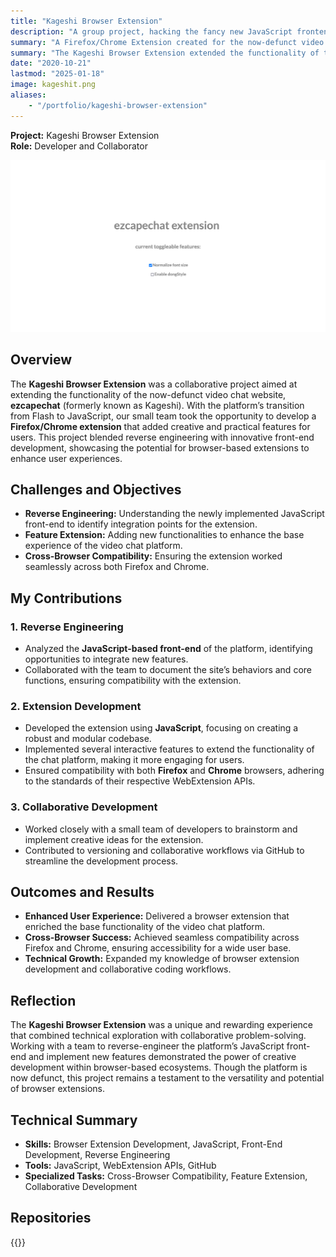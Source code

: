 ```yaml
---
title: "Kageshi Browser Extension"
description: "A group project, hacking the fancy new JavaScript frontend for a video conferencing site."
summary: "A Firefox/Chrome Extension created for the now-defunct video chat website ezcapechat (formerly kageshi). It made use of the switch to JavaScript from Flash, enabling a small group of us to combine, and create some fun features to extend the base functionalities of the website."
summary: "The Kageshi Browser Extension extended the functionality of the video chat platform ezcapechat by leveraging its transition from Flash to JavaScript. Built for both Firefox and Chrome, it added creative features to the platform and highlighted the potential of browser-based extensions through reverse engineering and collaborative development."
date: "2020-10-21"
lastmod: "2025-01-18"
image: kageshit.png
aliases:
    - "/portfolio/kageshi-browser-extension"
---
```

**Project:** Kageshi Browser Extension  
**Role:** Developer and Collaborator

<img src="kageshit.png" />

## Overview
The **Kageshi Browser Extension** was a collaborative project aimed at extending the functionality of the 
now-defunct video chat website, **ezcapechat** (formerly known as Kageshi). With the platform’s transition 
from Flash to JavaScript, our small team took the opportunity to develop a **Firefox/Chrome extension** that 
added creative and practical features for users. This project blended reverse engineering with innovative 
front-end development, showcasing the potential for browser-based extensions to enhance user experiences.

## Challenges and Objectives
- **Reverse Engineering:** Understanding the newly implemented JavaScript front-end to identify integration points for the extension.
- **Feature Extension:** Adding new functionalities to enhance the base experience of the video chat platform.
- **Cross-Browser Compatibility:** Ensuring the extension worked seamlessly across both Firefox and Chrome.

## My Contributions

### 1. Reverse Engineering
- Analyzed the **JavaScript-based front-end** of the platform, identifying opportunities to integrate new features.
- Collaborated with the team to document the site’s behaviors and core functions, ensuring compatibility with the extension.

### 2. Extension Development
- Developed the extension using **JavaScript**, focusing on creating a robust and modular codebase.
- Implemented several interactive features to extend the functionality of the chat platform, making it more engaging for users.
- Ensured compatibility with both **Firefox** and **Chrome** browsers, adhering to the standards of their respective WebExtension APIs.

### 3. Collaborative Development
- Worked closely with a small team of developers to brainstorm and implement creative ideas for the extension.
- Contributed to versioning and collaborative workflows via GitHub to streamline the development process.

## Outcomes and Results
- **Enhanced User Experience:** Delivered a browser extension that enriched the base functionality of the video chat platform.
- **Cross-Browser Success:** Achieved seamless compatibility across Firefox and Chrome, ensuring accessibility for a wide user base.
- **Technical Growth:** Expanded my knowledge of browser extension development and collaborative coding workflows.

## Reflection
The **Kageshi Browser Extension** was a unique and rewarding experience that combined technical exploration 
with collaborative problem-solving. Working with a team to reverse-engineer the platform’s JavaScript 
front-end and implement new features demonstrated the power of creative development within browser-based 
ecosystems. Though the platform is now defunct, this project remains a testament to the versatility and 
potential of browser extensions.

## Technical Summary
- **Skills:** Browser Extension Development, JavaScript, Front-End Development, Reverse Engineering
- **Tools:** JavaScript, WebExtension APIs, GitHub
- **Specialized Tasks:** Cross-Browser Compatibility, Feature Extension, Collaborative Development

## Repositories
{{<github repo="codekane/kageshi" >}}


